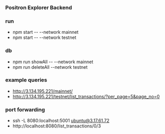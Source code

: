 ### Positron Explorer Backend

### run
- npm start -- --network mainnet
- npm start -- --network testnet

### db
- npm run showAll -- --network mainnet
- npm run deleteAll --network testnet


### example queries
- http://3.134.195.221/mainnet/
- http://3.134.195.221/testnet/list_transactions/?per_page=5&page_no=0

### port forwarding
- ssh -L 8080:localhost:5001 ubuntu@3.17.61.72
- http://localhost:8080/list_transactions/0/3